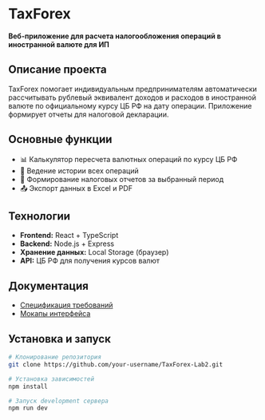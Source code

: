 # TaxForex

**Веб-приложение для расчета налогообложения операций в иностранной валюте для ИП**

## Описание проекта

TaxForex помогает индивидуальным предпринимателям автоматически рассчитывать рублевый эквивалент доходов и расходов в иностранной валюте по официальному курсу ЦБ РФ на дату операции. Приложение формирует отчеты для налоговой декларации.

## Основные функции

- 📊 Калькулятор пересчета валютных операций по курсу ЦБ РФ
- 📁 Ведение истории всех операций
- 📑 Формирование налоговых отчетов за выбранный период
- 📤 Экспорт данных в Excel и PDF

## Технологии

- **Frontend:** React + TypeScript
- **Backend:** Node.js + Express
- **Хранение данных:** Local Storage (браузер)
- **API:** ЦБ РФ для получения курсов валют

## Документация

- [Спецификация требований](docs/SRS/requirements-specification.md)
- [Мокапы интерфейса](docs/mockups/)

## Установка и запуск

```bash
# Клонирование репозитория
git clone https://github.com/your-username/TaxForex-Lab2.git

# Установка зависимостей
npm install

# Запуск development сервера
npm run dev
